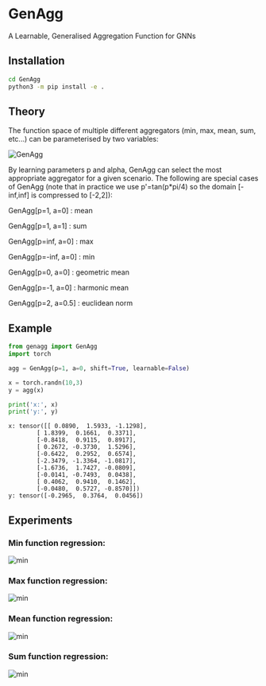 # GenAgg
A Learnable, Generalised Aggregation Function for GNNs

## Installation
```bash
cd GenAgg
python3 -m pip install -e .
```

## Theory
The function space of multiple different aggregators (min, max, mean, sum, etc...) can be parameterised by two variables:

![GenAgg](https://latex.codecogs.com/svg.image?{\color{Gray}\mathrm{GenAgg}_{p,\alpha}(x)=N^{\alpha}\left(\frac{1}{N}\sum_i^N{x_i^p}\right)^\frac{1}{p}})

By learning parameters p and alpha, GenAgg can select the most appropriate aggregator for a given scenario.
The following are special cases of GenAgg (note that in practice we use p'=tan(p*pi/4) so the domain [-inf,inf] is compressed to [-2,2]):

GenAgg[p=1, a=0] : mean

GenAgg[p=1, a=1] : sum

GenAgg[p=inf, a=0] : max

GenAgg[p=-inf, a=0] : min

GenAgg[p=0, a=0] : geometric mean

GenAgg[p=-1, a=0] : harmonic mean

GenAgg[p=2, a=0.5] : euclidean norm

## Example
```python
from genagg import GenAgg
import torch

agg = GenAgg(p=1, a=0, shift=True, learnable=False)

x = torch.randn(10,3)
y = agg(x)

print('x:', x)
print('y:', y)
```
```
x: tensor([[ 0.0890,  1.5933, -1.1298],
        [ 1.8399,  0.1661,  0.3371],
        [-0.8418,  0.9115,  0.8917],
        [ 0.2672, -0.3730,  1.5296],
        [-0.6422,  0.2952,  0.6574],
        [-2.3479, -1.3364, -1.0817],
        [-1.6736,  1.7427, -0.0809],
        [-0.0141, -0.7493,  0.0438],
        [ 0.4062,  0.9410,  0.1462],
        [-0.0480,  0.5727, -0.8570]])
y: tensor([-0.2965,  0.3764,  0.0456])
```

## Experiments
### Min function regression:
![min](https://github.com/Acciorocketships/GenAgg/blob/main/examples/results/min.png)
### Max function regression:
![min](https://github.com/Acciorocketships/GenAgg/blob/main/examples/results/max.png)
### Mean function regression:
![min](https://github.com/Acciorocketships/GenAgg/blob/main/examples/results/mean.png)
### Sum function regression:
![min](https://github.com/Acciorocketships/GenAgg/blob/main/examples/results/sum.png)
